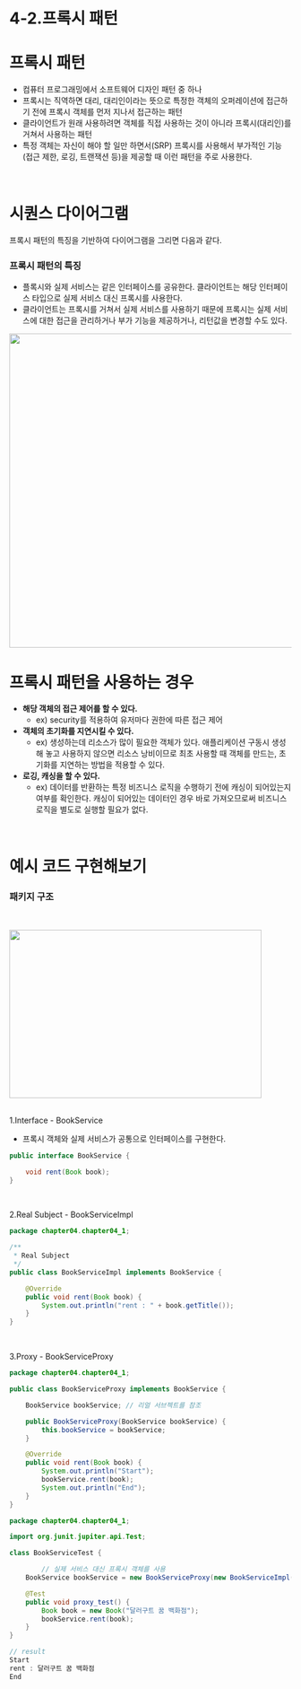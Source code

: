 # 4-2.프록시 패턴

# 프록시 패턴

- 컴퓨터 프로그래밍에서 소프트웨어 디자인 패턴 중 하나
- 프록시는 직역하면 대리, 대리인이라는 뜻으로 특정한 객체의 오퍼레이션에 접근하기 전에 프록시 객체를 먼저 지나서 접근하는 패턴
- 클라이언트가 원래 사용하려면 객체를 직접 사용하는 것이 아니라 프록시(대리인)를 거쳐서 사용하는 패턴
- 특정 객체는 자신이 해야 할 일만 하면서(SRP) 프록시를 사용해서 부가적인 기능(접근 제한, 로깅, 트랜잭션 등)을 제공할 때 이런 패턴을 주로 사용한다.

<br/>

# 시퀀스 다이어그램

프록시 패턴의 특징을 기반하여 다이어그램을 그리면 다음과 같다.

### 프록시 패턴의 특징

- 플록시와 실제 서비스는 같은 인터페이스를 공유한다. 클라이언트는 해당 인터페이스 타입으로 실제 서비스 대신 프록시를 사용한다.
- 클라이언트는 프록시를 거쳐서 실제 서비스를 사용하기 때문에 프록시는 실제 서비스에 대한 접근을 관리하거나 부가 기능을 제공하거나, 리턴값을 변경할 수도 있다.

<img src="https://user-images.githubusercontent.com/52793122/155619607-3da2d19e-d899-44f6-8239-253be45760ba.png"  width="600" height="560"/>

<br/>

# 프록시 패턴을 사용하는 경우

- **해당 객체의 접근 제어를 할 수 있다.**
    - ex) security를 적용하여 유저마다 권한에 따른 접근 제어
- **객체의 초기화를 지연시킬 수 있다.**
    - ex) 생성하는데 리소스가 많이 필요한 객체가 있다. 애플리케이션 구동시 생성해 놓고 사용하지 않으면 리소스 낭비이므로 최초 사용할 때 객체를 만드는, 초기화를 지연하는 방법을 적용할 수 있다.
- **로깅, 캐싱을 할 수 있다.**
    - ex) 데이터를 반환하는 특정 비즈니스 로직을 수행하기 전에 캐싱이 되어있는지 여부를 확인한다. 캐싱이 되어있는 데이터인 경우 바로 가져오므로써 비즈니스 로직을 별도로 실행할 필요가 없다.

<br/>

# 예시 코드 구현해보기

### 패키지 구조
<br/>

<img src="https://user-images.githubusercontent.com/52793122/155619617-4b7c8add-f6ec-48d2-8468-366d55f97c56.jpeg"  width="450" height="300"/> <br/>

<br/>
1.Interface - BookService

- 프록시 객체와 실제 서비스가 공통으로 인터페이스를 구현한다.

```java
public interface BookService {

    void rent(Book book);
}
```
<br/>

2.Real Subject - BookServiceImpl

```java
package chapter04.chapter04_1;

/**
 * Real Subject
 */
public class BookServiceImpl implements BookService {

    @Override
    public void rent(Book book) {
        System.out.println("rent : " + book.getTitle());
    }
}
```
<br/>

3.Proxy - BookServiceProxy

```java
package chapter04.chapter04_1;

public class BookServiceProxy implements BookService {

    BookService bookService; // 리얼 서브젝트를 참조

    public BookServiceProxy(BookService bookService) {
        this.bookService = bookService;
    }

    @Override
    public void rent(Book book) {
        System.out.println("Start");
        bookService.rent(book);
        System.out.println("End");
    }
}

```

```java
package chapter04.chapter04_1;

import org.junit.jupiter.api.Test;

class BookServiceTest {

		// 실제 서비스 대신 프록시 객체를 사용
    BookService bookService = new BookServiceProxy(new BookServiceImpl());

    @Test
    public void proxy_test() {
        Book book = new Book("달러구트 꿈 백화점");
        bookService.rent(book);
    }
}

// result
Start
rent : 달러구트 꿈 백화점
End
```